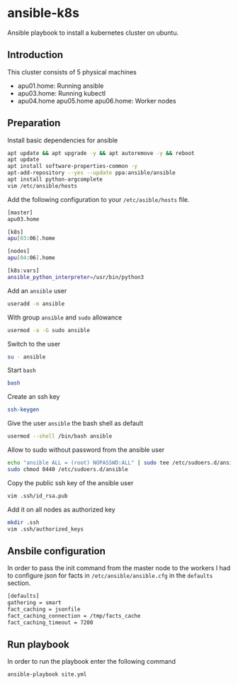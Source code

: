 # ansible-k8s
Ansible playbook to install a kubernetes cluster on ubuntu.
## Introduction
This cluster consists of 5 physical machines

* apu01.home: Running ansible
* apu03.home: Running kubectl
* apu04.home apu05.home apu06.home: Worker nodes

## Preparation
Install basic dependencies for ansible
```bash
apt update && apt upgrade -y && apt autoremove -y && reboot
apt update
apt install software-properties-common -y
apt-add-repository --yes --update ppa:ansible/ansible
apt install python-argcomplete
vim /etc/ansible/hosts
```
Add the following configuration to your `/etc/asible/hosts` file.
```bash
[master]
apu03.home

[k8s]
apu[03:06].home

[nodes]
apu[04:06].home

[k8s:vars]
ansible_python_interpreter=/usr/bin/python3
```
Add an `ansible` user
```bash
useradd -m ansible
```
With group `ansible` and `sudo` allowance
```bash
usermod -a -G sudo ansible
```
Switch to the user
```bash
su - ansible
```
Start `bash`
```bash
bash
```
Create an ssh key
```bash
ssh-keygen
```
Give the user `ansible` the bash shell as default
```bash
usermod --shell /bin/bash ansible
```
Allow to sudo without password from the ansible user
```bash
echo "ansible ALL = (root) NOPASSWD:ALL" | sudo tee /etc/sudoers.d/ansible
sudo chmod 0440 /etc/sudoers.d/ansible
```
Copy the public ssh key of the ansible user
```bash
vim .ssh/id_rsa.pub
```
Add it on all nodes as authorized key
```bash
mkdir .ssh
vim .ssh/authorized_keys
```
## Ansbile configuration
In order to pass the init command from the master node to the workers I had to configure json for facts in `/etc/ansible/ansible.cfg` in the `defaults` section.
```bash
[defaults]
gathering = smart
fact_caching = jsonfile
fact_caching_connection = /tmp/facts_cache
fact_caching_timeout = 7200
```
## Run playbook
In order to run the playbook enter the following command
```bash
ansible-playbook site.yml
```
